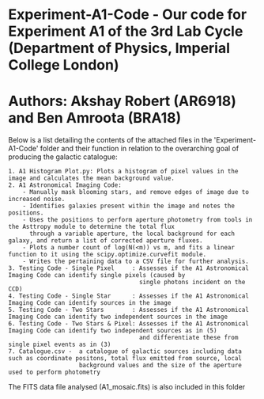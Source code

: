 # Experiment-A1-Code - Our code for Experiment A1 of the 3rd Lab Cycle (Department of Physics, Imperial College London)
# Authors: Akshay Robert (AR6918) and Ben Amroota (BRA18)

Below is a list detailing the contents of the attached files in the 'Experiment-A1-Code' folder and their function in relation to the overarching goal of producing the galactic catalogue:

    1. A1 Histogram Plot.py: Plots a histogram of pixel values in the image and calculates the mean background value. 
    2. A1 Astronomical Imaging Code:
        - Manually mask blooming stars, and remove edges of image due to increased noise.
        - Identifies galaxies present within the image and notes the positions.
        - Uses the positions to perform aperture photometry from tools in the Asttropy module to determine the total flux 
          through a variable aperture, the local background for each galaxy, and return a list of corrected aperture fluxes.
        - Plots a number count of log(N(<m)) vs m, and fits a linear function to it using the scipy.optimize.curvefit module.
        - Writes the pertaining data to a CSV file for further analysis.
    3. Testing Code - Single Pixel     : Assesses if the A1 Astronomical Imaging Code can identify single pixels (caused by 
                                         single photons incident on the CCD)
    4. Testing Code - Single Star      : Assesses if the A1 Astronomical Imaging Code can identify sources in the image
    5. Testing Code - Two Stars        : Assesses if the A1 Astronomical Imaging Code can identify two independent sources in the image
    6. Testing Code - Two Stars & Pixel: Assesses if the A1 Astronomical Imaging Code can identify two independent sources as in (5)
                                         and differentiate these from single pixel events as in (3)
    7. Catalogue.csv -  a catalogue of galactic sources including data such as coordinate positons, total flux emitted from source, local
                        background values and the size of the aperture used to perform photometry

The FITS data file analysed (A1_mosaic.fits) is also included in this folder

